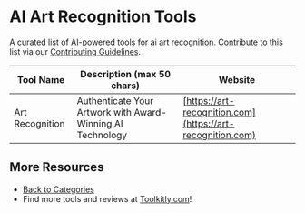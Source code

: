 # AI Art Recognition Tools

A curated list of AI-powered tools for ai art recognition. Contribute to this list via our [Contributing Guidelines](../CONTRIBUTING.md).

| Tool Name | Description (max 50 chars) | Website |
|-----------|----------------------------|---------|
| Art Recognition | Authenticate Your Artwork with Award-Winning AI Technology | [https://art-recognition.com](https://art-recognition.com) |

## More Resources
- [Back to Categories](../README.md)
- Find more tools and reviews at [Toolkitly.com](https://toolkitly.com)!

